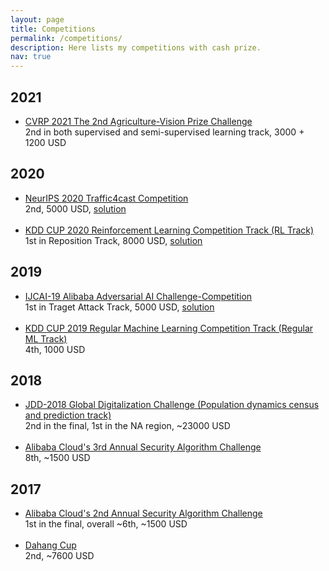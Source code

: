 ```yaml
---
layout: page
title: Competitions
permalink: /competitions/
description: Here lists my competitions with cash prize.
nav: true
---
```


<div class="publications">
<h2 class="year">2021</h2>
<ul>
  <li><a href="https://www.agriculture-vision.com/agriculture-vision-2021/prize-challenge-2021">CVRP 2021 The 2nd Agriculture-Vision Prize Challenge </a></li>
  <li style="list-style-type:none;">2nd in both supervised and semi-supervised learning track, 3000 + 1200 USD</li>
</ul>
<h2 class="year">2020</h2>
<ul>
  <li><a href="https://www.iarai.ac.at/traffic4cast/competitions/traffic4cast-2020-core/?leaderboard">NeurIPS 2020 Traffic4cast Competition</a></li>
  <li style="list-style-type:none;">2nd, 5000 USD, <a href="https://github.com/wufanyou/Traffic4Cast-2020-TLab">solution</a></li>
  <br/>
  <li><a href="https://www.kdd.org/kdd2020/kdd-cup">KDD CUP 2020 Reinforcement Learning Competition Track (RL Track)</a> </li>
  <li style="list-style-type:none;">1st in Reposition Track, 8000 USD, <a target="_blank" rel="noopener noreferrer" href="/assets/pdf/kdd-cup-2020-rl-solution.pdf">solution</a></li>
</ul>
<h2 class="year">2019</h2>
<ul>
  <li><a href="https://tianchi.aliyun.com/competition/entrance/231701/information">IJCAI-19 Alibaba Adversarial AI Challenge-Competition</a></li>
  <li style="list-style-type:none;">1st in Traget Attack Track, 5000 USD, <a href="https://github.com/wufanyou/EPGD">solution</a></li>
  <br/>
  <li><a href="https://dianshi.baidu.com/competition/29/rule">KDD CUP 2019 Regular Machine Learning Competition Track (Regular ML Track)</a></li>
  <li style="list-style-type:none;">4th, 1000 USD</li>
</ul>
<h2 class="year">2018</h2>
<ul>
  <li><a href="https://jdder-history.jd.com/act/JDDiscovery2018"> JDD-2018 Global Digitalization Challenge (Population dynamics census and prediction track)</a></li>
  <li style="list-style-type:none;">2nd in the final, 1st in the NA region, ~23000 USD</li>
  <br/>
  <li><a href="https://tianchi.aliyun.com/">Alibaba Cloud's 3rd Annual Security Algorithm Challenge</a></li>
  <li style="list-style-type:none;">8th, ~1500 USD</li>
</ul>
<h2 class="year">2017</h2>
<ul>
  <li><a href="https://tianchi.aliyun.com/">Alibaba Cloud's 2nd Annual Security Algorithm Challenge</a></li>
  <li style="list-style-type:none;">1st in the final, overall ~6th, ~1500 USD</li>
  <br/>
  <li><a href="https://tianchi.aliyun.com/">Dahang Cup</a></li>
  <li style="list-style-type:none;">2nd, ~7600 USD</li>
</ul>
</div>